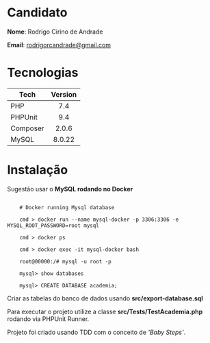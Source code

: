 # Candidato

**Nome**: Rodrigo Cirino de Andrade

**Email**: rodrigorcandrade@gmail.com

# Tecnologias

| Tech        | Version           | 
| ------------- |:-------------:| 
|   PHP |   7.4 |
|   PHPUnit |   9.4 |
|   Composer    | 2.0.6    |
|   MySQL   |   8.0.22    |

# Instalação

Sugestão usar o **MySQL rodando no Docker**

```shell script
    
    # Docker running Mysql database

    cmd > docker run --name mysql-docker -p 3306:3306 -e MYSQL_ROOT_PASSWORD=root mysql
    
    cmd > docker ps
    
    cmd > docker exec -it mysql-docker bash
    
    root@00000:/# mysql -u root -p
    
    mysql> show databases
    
    mysql> CREATE DATABASE academia;
```

Criar as tabelas do banco de dados usando **src/export-database.sql**

Para executar o projeto utilize a classe **src/Tests/TestAcademia.php** rodando via PHPUnit Runner.

Projeto foi criado usando TDD com o conceito de *'Baby Steps'*.


